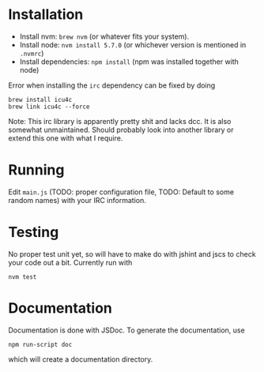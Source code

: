 # Installation

* Install nvm: `brew nvm` (or whatever fits your system).
* Install node: `nvm install 5.7.0` (or whichever version is mentioned in `.nvmrc`)
* Install dependencies: `npm install` (npm was installed together with node)

Error when installing the `irc` dependency can be fixed by doing

    brew install icu4c
    brew link icu4c --force

Note: This irc library is apparently pretty shit and lacks dcc. It is also somewhat
unmaintained. Should probably look into another library or extend this one with
what I require.

# Running

Edit `main.js` (TODO: proper configuration file, TODO: Default to some random
names) with your IRC information.

# Testing

No proper test unit yet, so will have to make do with jshint and jscs to check
your code out a bit. Currently run with

    nvm test

# Documentation

Documentation is done with JSDoc. To generate the documentation, use

    npm run-script doc

which will create a documentation directory.
